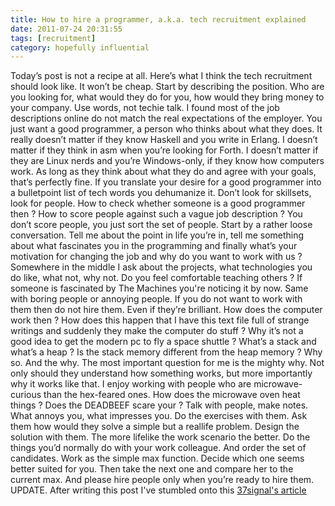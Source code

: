 ```yaml
---
title: How to hire a programmer, a.k.a. tech recruitment explained
date: 2011-07-24 20:31:55
tags: [recruitment]
category: hopefully influential
---
```


Today’s post is not a recipe at all. Here’s what I think the tech recruitment should look
like. It won’t be cheap. Start by describing the position. Who are you looking for,
what would they do for you, how would they bring money to your company.
Use words, not techie talk. I found most of the job descriptions online
do not match the real expectations of the employer. You just want a good
programmer, a person who thinks about what they does. It really doesn’t
matter if they know Haskell and you write in Erlang. I doesn’t matter if
they think in asm when you’re looking for Forth. I doesn’t matter if
they are Linux nerds and you’re Windows-only, if they know how
computers work. As long as they think about what they do and agree with your goals, that’s perfectly fine. If you
translate your desire for a good programmer into a bulletpoint list of
tech words you dehumanize it. Don’t look for skillsets, look for people. How to check whether someone is a good programmer then ? How to
score people against such a vague job description ? You don’t score
people, you just sort the set of people. Start by a rather loose
conversation. Tell me about the point in life you’re in, tell me
something about what fascinates you in the programming and finally
what’s your motivation for changing the job and why do you want to work
with us ? Somewhere in the middle I ask about the projects, what
technologies you do like, what not, why not. Do you feel comfortable
teaching others ? If someone is fascinated by
The Machines you're noticing it by now. Same with
boring people or annoying people. If you do not want to work with them
then do not hire them. Even if they’re brilliant. How does the computer
work then ? How does this happen that I have this text file full of
strange writings and suddenly they make the computer do stuff ? Why it’s
not a good idea to get the modern pc to fly a space shuttle ? What’s a
stack and what’s a heap ? Is the stack memory different from the heap
memory ? Why so. And the why. The most important question for me is the
mighty why. Not only should they understand how something works, but
more importantly why it works like that. I enjoy working with people who
are microwave-curious than the hex-feared ones. How does the microwave
oven heat things ? Does the DEADBEEF scare your ? Talk with people, make notes. What annoys you, what
impresses you. Do the exercises with them. Ask them how would they solve
a simple but a reallife problem. Design the solution with them. The more
lifelike the work scenario the better. Do the things you’d normally do
with your work colleague. And order the set of candidates. Work as the
simple max function. Decide
which one seems better suited for you. Then take the next one and
compare her to the current max. And please hire people only when you’re
ready to hire them. UPDATE. After writing this post I've stumbled onto
this [37signal's article](http://37signals.com/svn/posts/2628-how-to-hire-a-programmer-when-youre-not-a-programmer)
